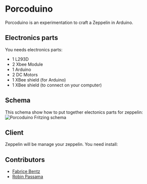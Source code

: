 # Porcoduino
Porcoduino is an experimentation to craft a Zeppelin in Arduino.

## Electronics parts
You needs electronics parts:

* 1 L293D
* 2 Xbee Module
* 1 Arduino
* 2 DC Motors
* 1 XBee shield (for Arduino)
* 1 XBee shield (to connect on your computer)

## Schema 
This schema show how to put together electonics parts for zeppelin:
![Porcoduino Fritzing schema](https://raw.github.com/fbentz/Porcoduino/master/docs/Porcoduino_bb.png)

## Client
Zeppelin will be manage your zeppelin. 
You need install: 


## Contributors
* [Fabrice Bentz](https://github.com/fbentz/)
* [Robin Passama](https://github.com/passama/)

